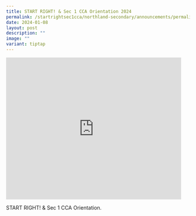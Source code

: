 ```yaml
---
title: START RIGHT! & Sec 1 CCA Orientation 2024
permalink: /startrightsec1cca/northland-secondary/announcements/permalink/
date: 2024-01-08
layout: post
description: ""
image: ""
variant: tiptap
---
```

<div class="iframe-wrapper"><iframe height="389" width="480" allowfullscreen="true" frameborder="0" src="https://docs.google.com/presentation/d/e/2PACX-1vRDi7cxmjqozLl04wx4EAzqJ69xv7-sdLHjoRBgrIPs9KPu_6pIImeHBicjv281R6q6WE_5GveVdoLI/embed?start=true&amp;loop=true&amp;delayms=3000"></iframe></div><p>START RIGHT! &amp; Sec 1 CCA Orientation.</p>